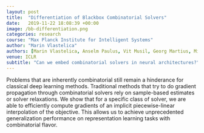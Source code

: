 ```yaml
---
layout: post
title:  "Differentiation of Blackbox Combinatorial Solvers"
date:   2019-11-22 18:08:39 +00:00
image: /bb-differentiation.png
categories: research
course: "Max Planck Institute for Intelligent Systems"
author: "Marin Vlastelica"
authors: [Marin Vlastelica, Anselm Paulus, Vit Musil, Georg Martius, Michal Rolinek]
venue: ICLR
subtitle: "Can we embed combinatorial solvers in neural architectures?"
---
```


Problems that are inherently combinatorial still remain a hinderance for classical deep learning methods.
Traditional methods that try to do gradient propagation through combinatorial solvers rely on sample-based estimates or solver relaxations.
We show that for a specific class of solver, we are able to efficiently compute gradients of an implicit piecewise-linear interpolation of the objective.
This allows us to achieve unprecedented generalization performance on representation learning tasks with combinatorial flavor.

